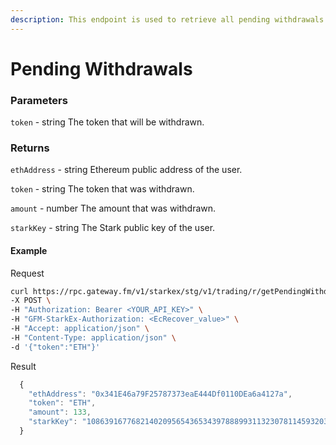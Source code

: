 ```yaml
---
description: This endpoint is used to retrieve all pending withdrawals. If a token is specified, withdrawals pertaining to only that particular token are provided.
---
```


# Pending Withdrawals

### **Parameters**
`token` - string
The token that will be withdrawn.

### **Returns**
`ethAddress` - string
Ethereum public address of the user.

`token` - string
The token that was withdrawn.

`amount` - number
The amount that was withdrawn.

`starkKey` - string
The Stark public key of the user.

#### **Example**

Request

```bash
curl https://rpc.gateway.fm/v1/starkex/stg/v1/trading/r/getPendingWithdrawals \
-X POST \
-H "Authorization: Bearer <YOUR_API_KEY>" \
-H "GFM-StarkEx-Authorization: <EcRecover_value>" \
-H "Accept: application/json" \
-H "Content-Type: application/json" \  
-d '{"token":"ETH"}'
```


Result

```javascript
  {
    "ethAddress": "0x341E46a79F25787373eaE444Df0110DEa6a4127a",
    "token": "ETH",
    "amount": 133,
    "starkKey": "1086391677682140209565436534397888993113230781145932035642834566847897455970"
  }
```